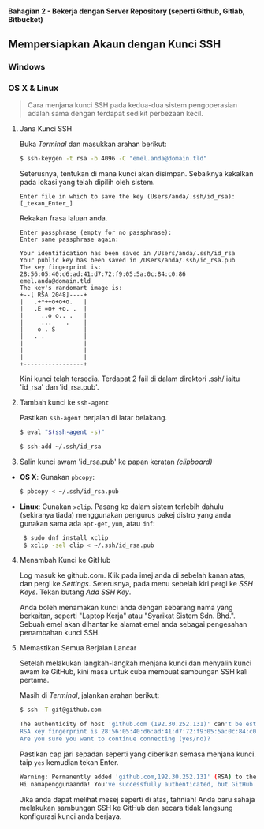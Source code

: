#### Bahagian 2 - Bekerja dengan Server Repository (seperti Github, Gitlab, Bitbucket)

## Mempersiapkan Akaun dengan Kunci SSH

### Windows

### OS X & Linux

> Cara menjana kunci SSH pada kedua-dua sistem pengoperasian adalah sama dengan terdapat sedikit perbezaan kecil.

1. Jana Kunci SSH

   Buka *Terminal* dan masukkan arahan berikut:

   ```sh
   $ ssh-keygen -t rsa -b 4096 -C "emel.anda@domain.tld"
   ```

   Seterusnya, tentukan di mana kunci akan disimpan. Sebaiknya kekalkan pada lokasi yang telah dipilih oleh sistem.
   
   ```
   Enter file in which to save the key (Users/anda/.ssh/id_rsa): [_tekan_Enter_]
   ```

   Rekakan frasa laluan anda.

   ```
   Enter passphrase (empty for no passphrase):
   Enter same passphrase again:
   ```

   ```
   Your identification has been saved in /Users/anda/.ssh/id_rsa
   Your public key has been saved in /Users/anda/.ssh/id_rsa.pub
   The key fingerprint is:
   28:56:05:40:d6:ad:41:d7:72:f9:05:5a:0c:84:c0:86 emel.anda@domain.tld
   The key's randomart image is:
   +--[ RSA 2048]----+
   |   .+*++o+o+o.   |
   |   .E =o+ +o. .  |
   |     ..o o.. .   |
   |     ...    .    |
   |    o . S        |
   |   . .           |
   |                 |
   |                 |
   |                 |
   +-----------------+ 
   ```

   Kini kunci telah tersedia. Terdapat 2 fail di dalam direktori .ssh/ iaitu 'id_rsa' dan 'id_rsa.pub'.
   
2. Tambah kunci ke ```ssh-agent```
   
   Pastikan ```ssh-agent``` berjalan di latar belakang.
   
   ```sh
   $ eval "$(ssh-agent -s)"

   ```
   
   ```sh
   $ ssh-add ~/.ssh/id_rsa
   ```

3. Salin kunci awam 'id_rsa.pub' ke papan keratan *(clipboard)*

  * **OS X**: Gunakan ```pbcopy```:

    ```sh
    $ pbcopy < ~/.ssh/id_rsa.pub 
    ```

  * **Linux**: Gunakan ```xclip```. Pasang ke dalam sistem terlebih dahulu (sekiranya tiada) menggunakan pengurus pakej distro yang anda gunakan sama ada ```apt-get```, ```yum```, atau ```dnf```:

    ```sh
     $ sudo dnf install xclip
     $ xclip -sel clip < ~/.ssh/id_rsa.pub
    ```

4. Menambah Kunci ke GitHub

   Log masuk ke github.com. Klik pada imej anda di sebelah kanan atas, dan pergi ke *Settings*. Seterusnya, pada menu sebelah kiri pergi ke *SSH Keys*. Tekan butang *Add SSH Key*.

   Anda boleh menamakan kunci anda dengan sebarang nama yang berkaitan, seperti "Laptop Kerja" atau "Syarikat Sistem Sdn. Bhd.". Sebuah emel akan dihantar ke alamat emel anda sebagai pengesahan penambahan kunci SSH.

5. Memastikan Semua Berjalan Lancar

   Setelah melakukan langkah-langkah menjana kunci dan menyalin kunci awam ke GitHub, kini masa untuk cuba membuat sambungan SSH kali pertama.

   Masih di *Terminal*, jalankan arahan berikut:

   ```sh
   $ ssh -T git@github.com
   ``` 

   ```sh
   The authenticity of host 'github.com (192.30.252.131)' can't be established.
   RSA key fingerprint is 28:56:05:40:d6:ad:41:d7:72:f9:05:5a:0c:84:c0:86.
   Are you sure you want to continue connecting (yes/no)?
   ```
   
   Pastikan cap jari sepadan seperti yang diberikan semasa menjana kunci. taip ```yes``` kemudian tekan Enter.
   
   
   ```sh
   Warning: Permanently added 'github.com,192.30.252.131' (RSA) to the list of known hosts.
   Hi namapenggunaanda! You've successfully authenticated, but GitHub does not provide shell access.
   ```
   
   Jika anda dapat melihat mesej seperti di atas, tahniah! Anda baru sahaja melakukan sambungan SSH ke GitHub dan secara tidak langsung konfigurasi kunci anda berjaya.
